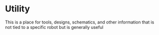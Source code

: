 # Utility
This is a place for tools, designs, schematics, and other information that is not tied to a specific robot but is generally useful

